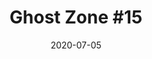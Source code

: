 ---
_schema: default
title: "Ghost Zone #15"
link: https://www.geocaching.com/geocache/GC8W57R_ghost-zone-15
owner: Baldeagle14
date: 2020-07-05
log_type: Found it
display_coords: N 41° 34.410' W 075° 37.499'
latitude: '41.5735'
longitude: '-75.624983'
first_stage: false
bogus: false
zhanna_log:  >-
    Hi, Baldeagle14!


    I happened to be in the area when this popped up. It was an easy find. Thanks for the cache!


    Zhanna
rich_log:  >-
    _Logged on July 8, 2020._


    Howdy, Baldeagle14!


    Easy find. Thanks for the cache.


    ~Rich in NEPA~
image_gallery_zh: gallery2
image_gallery_zh_class: single
image_gallery_r: gallery3
post_id: 12329
---